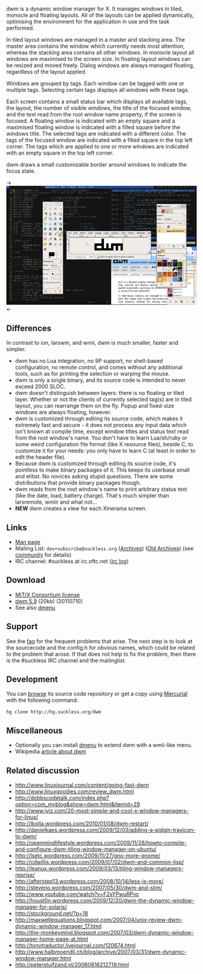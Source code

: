 dwm is a dynamic window manager for X. It manages windows in tiled,
monocle and floating layouts. All of the layouts can be applied
dynamically, optimising the environment for the application in use and
the task performed.

In tiled layout windows are managed in a master and stacking area. The
master area contains the window which currently needs most attention,
whereas the stacking area contains all other windows. In monocle layout
all windows are maximised to the screen size. In floating layout windows
can be resized and moved freely. Dialog windows are always managed
floating, regardless of the layout applied.

Windows are grouped by tags. Each window can be tagged with one or
multiple tags. Selecting certain tags displays all windows with these
tags.

Each screen contains a small status bar which displays all available
tags, the layout, the number of visible windows, the title of the
focused window, and the text read from the root window name property,
if the screen is focused. A floating window is indicated with an empty
square and a maximised floating window is indicated with a filled
square before the windows title.  The selected tags are indicated with
a different color. The tags of the focused window are indicated with a
filled square in the top left corner.  The tags which are applied to one
or more windows are indicated with an empty square in the top left corner.

dwm draws a small customizable border around windows to indicate the
focus state.

->[![Screenshot](screenshots/dwm-20100318s.png)](screenshots/dwm-20100318.png)<-

Differences
-----------
In contrast to ion, larswm, and wmii, dwm is much smaller, faster and simpler.

* dwm has no Lua integration, no 9P support, no shell-based configuration, no remote control, and comes without any additional tools, such as for printing the selection or warping the mouse.
* dwm is only a single binary, and its source code is intended to never exceed 2000 SLOC.
* dwm doesn't distinguish between layers: there is no floating or tiled layer. Whether or not the clients of currently selected tag(s) are in tiled layout, you can rearrange them on the fly. Popup and fixed-size windows are always floating, however.
* dwm is customized through editing its source code, which makes it extremely fast and secure - it does not process any input data which isn't known at compile time, except window titles and status text read from the root window's name. You don't have to learn Lua/sh/ruby or some weird configuration file format (like X resource files), beside C, to customize it for your needs: you only have to learn C (at least in order to edit the header file).
* Because dwm is customized through editing its source code, it's pointless to make binary packages of it. This keeps its userbase small and elitist. No novices asking stupid questions. There are some distributions that provide binary packages though.
* dwm reads from the root window's name to print arbitrary status text (like the date, load, battery charge). That's much simpler than larsremote, wmiir and what not...
* **NEW** dwm creates a view for each Xinerama screen.

Links
-----
* [Man page](http://man.suckless.org/dwm/1/dwm)
* Mailing List: `dev+subscribe@suckless.org` ([Archives](http://lists.suckless.org/dev/)) ([Old Archives](http://lists.suckless.org/dwm/)) (see [community](http://suckless.org/common/community/) for details)
* IRC channel: #suckless at irc.oftc.net ([irc log](TODO))

Download
--------
* [MIT/X Consortium license](http://hg.suckless.org/dwm/raw-file/tip/LICENSE)
* [dwm 5.9](http://dl.suckless.org/dwm/dwm-5.9.tar.gz) (20kb) (20110710)
* See also [dmenu](http://tools.suckless.org/dmenu)

Support
-------
See the [faq](http://dwm.suckless.org/faq) for the frequent problems that
arise. The next step is to look at the sourcecode and the config.h for obvious
names, which could be related to the problem that arose. If that does not help
to fix the problem, then there is the #suckless IRC channel and the
mailinglist.

Development
-----------
You can [browse](http://hg.suckless.org/dwm) its source code repository or get a copy using [Mercurial](http://www.selenic.com/mercurial/) with the following command:

	hg clone http://hg.suckless.org/dwm

Miscellaneous
-------------
* Optionally you can install [dmenu](http://tools.suckless.org/dmenu) to extend dwm with a wmii-like menu.
* Wikipedia [article about dwm](http://en.wikipedia.org/wiki/Dwm)

Related discussion
------------------
* <http://www.linuxjournal.com/content/going-fast-dwm>
* <http://www.linuxgoodies.com/review_dwm.html>
* <http://dobbscodetalk.com/index.php?option=com_myblog&show=dwm.html&Itemid=29>
* <http://www.iyiz.com/20-most-simple-and-cool-x-window-managers-for-linux/>
* <http://lbolla.wordpress.com/2010/01/08/dwm-restart/>
* <http://danielkaes.wordpress.com/2009/12/03/adding-a-pidgin-trayicon-to-dwm/>
* <http://openmindlifestyle.wordpress.com/2009/11/28/howto-compile-and-configure-dwm-tiling-window-manager-on-ubuntu/>
* <http://lsetc.wordpress.com/2009/11/27/gno-more-gnome/>
* <http://cdwillis.wordpress.com/2009/07/02/dwm-and-common-lisp/>
* <http://leanux.wordpress.com/2009/03/13/tiling-window-managers-reprise/>
* <http://afterstep13.wordpress.com/2008/10/14/less-is-more/>
* <http://steveno.wordpress.com/2007/05/30/dwm-and-slim/>
* <http://www.youtube.com/watch?v=F2sYPwuRPvc>
* <http://houst0n.wordpress.com/2009/12/20/dwm-the-dynamic-window-manager-for-solaris/>
* <http://stockground.net/?p=18>
* <http://maxwellequations.blogspot.com/2007/04/unix-review-dwm-dynamic-window-manager_17.html>
* <http://the-monkeymind.blogspot.com/2007/03/dwm-dynamic-window-manager-home-page-at.html>
* <http://tonytraductor.livejournal.com/120674.html>
* <http://www.halbmoendli.ch/blog/archive/2007/03/31/dwm-dynamic-window-manager.html>
* <http://peterstuifzand.nl/20060816212719.html>
